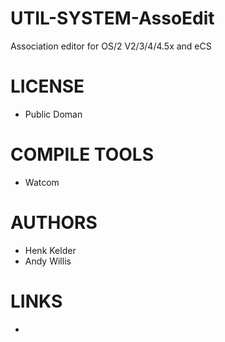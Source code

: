 UTIL-SYSTEM-AssoEdit
====================

Association editor for OS/2 V2/3/4/4.5x and eCS 

LICENSE
===============
* Public Doman

COMPILE TOOLS
===============
* Watcom

AUTHORS
===============
* Henk Kelder
* Andy Willis

LINKS
===============
* 
